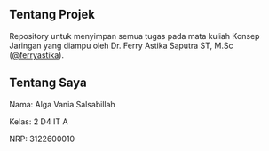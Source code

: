 ## Tentang Projek

Repository untuk menyimpan semua tugas pada mata kuliah Konsep Jaringan yang diampu oleh Dr. Ferry Astika Saputra ST, M.Sc ([@ferryastika](https://github.com/ferryastika)).

## Tentang Saya
Nama: Alga Vania Salsabillah

Kelas: 2 D4 IT A

NRP: 3122600010